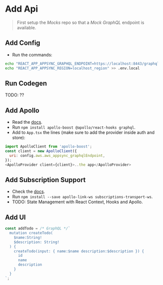 # Add Api

> First setup the *Mocks* repo so that a *Mock GraphQL* endpoint is available.

## Add Config
- Run the commands:
```bash
echo "REACT_APP_APPSYNC_GRAPHQL_ENDPOINT=https://localhost:8443/graphql" >> .env.local
echo "REACT_APP_APPSYNC_REGION=localhost_region" >> .env.local
```

## Run Codegen
TODO: ??

## Add Apollo
- Read the [docs](https://www.apollographql.com/docs/react/get-started/).
- Run `npm install apollo-boost @apollo/react-hooks graphql`.
- Add to `App.tsx` the lines (make sure to add the provider inside auth and store):
```javascript
import ApolloClient from 'apollo-boost';
const client = new ApolloClient({
  uri: config.aws.aws_appsync_graphqlEndpoint,
});
<ApolloProvider client={client}>..the app</ApolloProvider>
```

## Add Subscription Support
- Check the [docs](https://www.apollographql.com/docs/react/data/subscriptions/).
- Run `npm install --save apollo-link-ws subscriptions-transport-ws`.
- TODO: State Management with React Context, Hooks and Apollo.

## Add UI
```javascript
const addTodo = /* GraphQL */`
  mutation createTodo(
    $name:String!
    $description: String!
  ) {
    createTodo(input: { name:$name description:$description }) {
      id
      name
      description
    }
  }
`;
```
